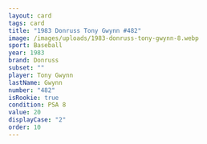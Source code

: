 ```yaml
---
layout: card
tags: card
title: "1983 Donruss Tony Gwynn #482"
image: /images/uploads/1983-donruss-tony-gwynn-8.webp
sport: Baseball
year: 1983
brand: Donruss
subset: ""
player: Tony Gwynn
lastName: Gwynn
number: "482"
isRookie: true
condition: PSA 8
value: 20
displayCase: "2"
order: 10
---
```


